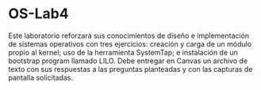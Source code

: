 # OS-Lab4
Este  laboratorio  reforzará  sus  conocimientos  de  diseño e  implementación  de  sistemas operativos  con  tres  ejercicios:  creación  y  carga  de  un  módulo  propio  al kernel;  uso  de  la  herramienta SystemTap; e instalación de un bootstrap program llamado LILO. Debe entregar en Canvas un archivo de texto con sus respuestas a las preguntas planteadas y con las capturas de pantalla solicitadas.

